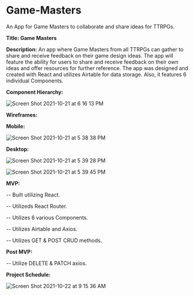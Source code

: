 # Game-Masters
An App for Game Masters to collaborate and share ideas for TTRPGs.

**Title: Game Masters**

**Description:** An app where Game Masters from all TTRPGs can gather to share and receive feedback on their game design ideas. The app will feature the ability for users to share and receive feedback on their own ideas and offer resources for further reference. The app was designed and created with React and utilizes Airtable for data storage. Also, it features 6 individual Components.


**Component Hierarchy:**


![Screen Shot 2021-10-21 at 6 16 13 PM](https://user-images.githubusercontent.com/91752553/138365211-18cdba66-3166-429e-91c9-dbc130099bbc.png)


**Wireframes:** 

**Mobile:**

![Screen Shot 2021-10-21 at 5 38 38 PM](https://user-images.githubusercontent.com/91752553/138364797-1553b1bd-cf3c-4bdf-9fe6-39e3336c7999.png)


**Desktop:**

![Screen Shot 2021-10-21 at 5 39 28 PM](https://user-images.githubusercontent.com/91752553/138364824-7a7d12ce-df3f-470f-bea1-fc45558bfcff.png)


![Screen Shot 2021-10-21 at 5 39 45 PM](https://user-images.githubusercontent.com/91752553/138365053-4bcfa56c-fcd4-44f0-b294-3fe76144765c.png)


**MVP:** 

 -- Built utilizing React.
 
 -- Utilizeds React Router.
 
 -- Utilizes 6 various Components.
 
 -- Utilizes Airtable and Axios.
 
 -- Utilizes GET & POST CRUD methods. 
 
 **Post MVP:** 
  
  -- Utilize DELETE & PATCH axios.
  
  
  **Project Schedule:** 
 
 
 ![Screen Shot 2021-10-22 at 9 15 36 AM](https://user-images.githubusercontent.com/91752553/138459966-751f8972-79f6-40cc-b996-40e17809062b.png)

  
  
